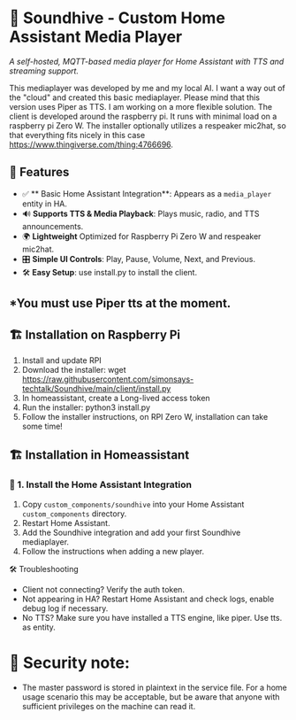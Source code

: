 # 🎵 Soundhive - Custom Home Assistant Media Player
*A self-hosted, MQTT-based media player for Home Assistant with TTS and streaming support.*

This mediaplayer was developed by me and my local AI. I want a way out of the "cloud" and created this basic mediaplayer.
Please mind that this version uses Piper as TTS. I am working on a more flexible solution. The client is developed around the raspberry pi. It runs with minimal load on a raspberry pi Zero W. The installer optionally utilizes a respeaker mic2hat, so that everything fits nicely in this case https://www.thingiverse.com/thing:4766696.

## 🚀 Features
- ✅ ** Basic Home Assistant Integration**: Appears as a `media_player` entity in HA.
- 🔊 **Supports TTS & Media Playback**: Plays music, radio, and TTS announcements.
- 🌍 **Lightweight** Optimized for Raspberry Pi Zero W and respeaker mic2hat.
- 🎛️ **Simple UI Controls**: Play, Pause, Volume, Next, and Previous.
- 🛠️ **Easy Setup**: use install.py to install the client.

*You must use Piper tts at the moment.
---
## 🏗️ Installation on Raspberry Pi
1. Install and update RPI
2. Download the installer: wget https://raw.githubusercontent.com/simonsays-techtalk/Soundhive/main/client/install.py
3. In homeassistant, create a Long-lived access token
4. Run the installer: python3 install.py
5. Follow the installer instructions, on RPI Zero W, installation can take some time!

## 🏗️ Installation in Homeassistant

### 📌 1. Install the Home Assistant Integration
1. Copy `custom_components/soundhive` into your Home Assistant `custom_components` directory.
2. Restart Home Assistant.
3. Add the Soundhive integration and add your first Soundhive mediaplayer.
4. Follow the instructions when adding a new player.

🛠️ Troubleshooting
- Client not connecting? Verify the auth token.
- Not appearing in HA? Restart Home Assistant and check logs, enable debug log if necessary.
- No TTS? Make sure you have installed a TTS engine, like piper. Use tts.<your-tts-engine> as entity.

# 📌 Security note: 
- The master password is stored in plaintext in the service file. For a home usage scenario this may be acceptable, but be aware that anyone with sufficient privileges on the machine can read it.
